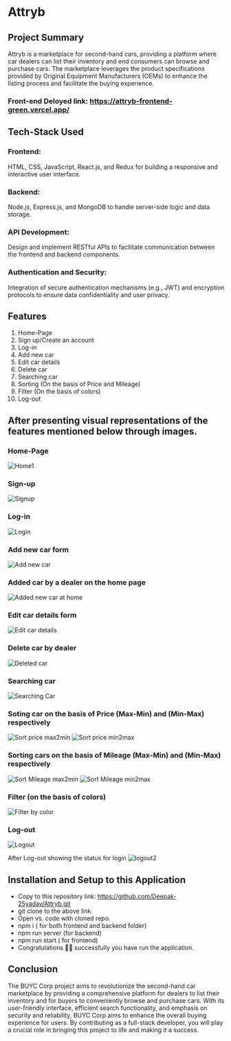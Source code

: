 # Attryb

## Project Summary
Attryb is a marketplace for second-hand cars, providing a platform where car dealers can list their inventory and end consumers can browse and purchase cars. The marketplace leverages the product specifications provided by Original Equipment Manufacturers (OEMs) to enhance the listing process and facilitate the buying experience.

### Front-end Deloyed link: https://attryb-frontend-green.vercel.app/

## Tech-Stack Used

### Frontend:
HTML, CSS, JavaScript, React.js, and Redux for building a responsive and interactive user interface.

### Backend: 
Node.js, Express.js, and MongoDB to handle server-side logic and data storage.

### API Development:
Design and implement RESTful APIs to facilitate communication between the frontend and backend components.

### Authentication and Security:
Integration of secure authentication mechanisms (e.g., JWT) and encryption protocols to ensure data confidentiality and user privacy.

## Features

1.  Home-Page
2.  Sign up/Create an account
3.  Log-in
4.  Add new car
5.  Edit car details
6.  Delete car
7.  Searching car
8.  Sorting (On the basis of Price and Mileage)
9.  Filter (On the basis of colors)
10.  Log-out

## After presenting visual representations of the features mentioned below through images.
### Home-Page
![Home1](https://github.com/Deepak-25yadav/Attryb/assets/112754831/90513af0-60ad-4579-a475-f20cefca51ae)

### Sign-up
![Signup](https://github.com/Deepak-25yadav/Attryb/assets/112754831/996a59bb-0474-41bd-a07e-fec24311f068)

### Log-in
![Login](https://github.com/Deepak-25yadav/Attryb/assets/112754831/fb4f20c9-ed7f-48b8-b322-b8e04a0f353a)

### Add new car form
![Add new car](https://github.com/Deepak-25yadav/Attryb/assets/112754831/b3db4854-1acb-450e-87d9-5493cbc07180)

### Added car by a dealer on the home page
![Added new car at home](https://github.com/Deepak-25yadav/Attryb/assets/112754831/cc27d9b3-2067-4a7e-aba5-60de5a6460ad)

### Edit car details form
![Edit car details](https://github.com/Deepak-25yadav/Attryb/assets/112754831/bc9b095f-b99d-4c7a-8d78-cb07015c87b0)

### Delete car by dealer
![Deleted car](https://github.com/Deepak-25yadav/Attryb/assets/112754831/feeda1d6-7c3e-48a6-bd87-2442d7d4dd2f)

### Searching car
![Searching Car](https://github.com/Deepak-25yadav/Attryb/assets/112754831/9db621b7-36e5-4dcd-8f8b-6dbe52cb8621)

### Soting car on the basis of Price (Max-Min) and (Min-Max) respectively
![Sort price max2min](https://github.com/Deepak-25yadav/Attryb/assets/112754831/2d682bb9-52db-4307-b391-1c61f952eedf)
![Sort price min2max](https://github.com/Deepak-25yadav/Attryb/assets/112754831/6d283968-8534-43bd-8463-d73ee72a5f23)

### Sorting cars on the basis of Mileage (Max-Min) and (Min-Max) respectively
![Sort Mileage max2min](https://github.com/Deepak-25yadav/Attryb/assets/112754831/32020ec7-0981-4a26-89d0-865a46d872fe)
![Sort Mileage min2max](https://github.com/Deepak-25yadav/Attryb/assets/112754831/d04d7904-b130-48a5-b250-438c8587b456)

### Filter (on the basis of colors)
![Filter by color](https://github.com/Deepak-25yadav/Attryb/assets/112754831/fd5d0ba9-5801-4ce6-a8ed-fdfc48919571)

### Log-out
![Logout](https://github.com/Deepak-25yadav/Attryb/assets/112754831/ffdbd708-b720-494f-9ab9-0fb7f0c7332f)

After Log-out showing the status for login
![logout2](https://github.com/Deepak-25yadav/Attryb/assets/112754831/36b62bcf-a189-49e2-b1d3-0737b0210b50)



 ## Installation and Setup to this Application 
 - Copy to this repository link: https://github.com/Deepak-25yadav/Attryb.git
 - git clone to the above link
 - Open vs. code with cloned repo.
 - npm i  ( for both frontend and backend folder)
 - npm run server (for backend)
 - npm run start  ( for frontend)
 - Congratulations 🥳🥳 successfully you have run the application.

## Conclusion
The BUYC Corp project aims to revolutionize the second-hand car marketplace by providing a comprehensive platform for dealers to list their inventory and for buyers to conveniently browse and purchase cars. With its user-friendly interface, efficient search functionality, and emphasis on security and reliability, BUYC Corp aims to enhance the overall buying experience for users. By contributing as a full-stack developer, you will play a crucial role in bringing this project to life and making it a success.










